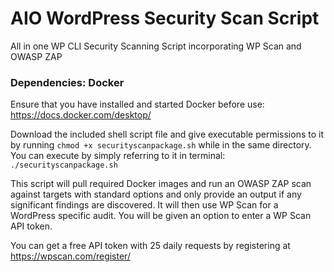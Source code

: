 # AIO WordPress Security Scan Script
All in one WP CLI Security Scanning Script incorporating WP Scan and OWASP ZAP

### Dependencies: Docker

Ensure that you have installed and started Docker before use: https://docs.docker.com/desktop/

Download the included shell script file and give executable permissions to it by running `chmod +x securityscanpackage.sh` while in the same directory. You can execute by simply referring to it in terminal: `./securityscanpackage.sh`

This script will pull required Docker images and run an OWASP ZAP scan against targets with standard options and only provide an output if any significant findings are discovered. It will then use WP Scan for a WordPress specific audit. You will be given an option to enter a WP Scan API token. 

You can get a free API token with 25 daily requests by registering at https://wpscan.com/register/
